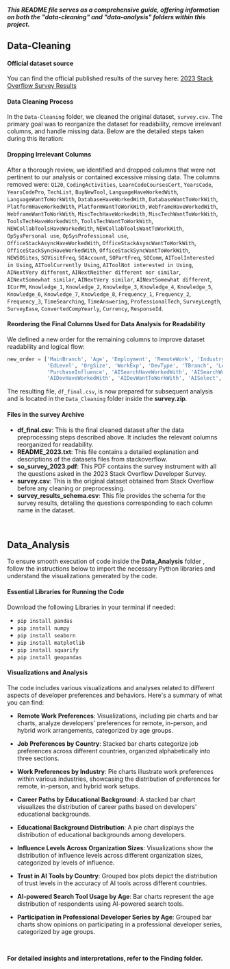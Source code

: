 
##### This README file serves as a comprehensive guide, offering information on both the "data-cleaning" and "data-analysis" folders within this project.
  
## Data-Cleaning

#### Official dataset source
You can find the official published results of the survey here: [2023 Stack Overflow Survey Results](https://survey.stackoverflow.co/)

#### Data Cleaning Process
In the `Data-Cleaning` folder, we cleaned the original dataset, `survey.csv`. The primary goal was to reorganize the dataset for readability, remove irrelevant columns, and handle missing data. Below are the detailed steps taken during this iteration:

#### Dropping Irrelevant Columns
After a thorough review, we identified and dropped columns that were not pertinent to our analysis or contained excessive missing data. The columns removed were: `Q120`, `CodingActivities`, `LearnCodeCoursesCert`, `YearsCode`, `YearsCodePro`, `TechList`, `BuyNewTool`, `LanguageHaveWorkedWith`, `LanguageWantToWorkWith`, `DatabaseHaveWorkedWith`, `DatabaseWantToWorkWith`, `PlatformHaveWorkedWith`, `PlatformWantToWorkWith`, `WebframeHaveWorkedWith`, `WebframeWantToWorkWith`, `MiscTechHaveWorkedWith`, `MiscTechWantToWorkWith`, `ToolsTechHaveWorkedWith`, `ToolsTechWantToWorkWith`, `NEWCollabToolsHaveWorkedWith`, `NEWCollabToolsWantToWorkWith`, `OpSysPersonal use`, `OpSysProfessional use`, `OfficeStackAsyncHaveWorkedWith`, `OfficeStackAsyncWantToWorkWith`, `OfficeStackSyncHaveWorkedWith`, `OfficeStackSyncWantToWorkWith`, `NEWSOSites`, `SOVisitFreq`, `SOAccount`, `SOPartFreq`, `SOComm`, `AIToolInterested in Using`, `AIToolCurrently Using`, `AIToolNot interested in Using`, `AINextVery different`, `AINextNeither different nor similar`, `AINextSomewhat similar`, `AINextVery similar`, `AINextSomewhat different`, `ICorPM`, `Knowledge_1`, `Knowledge_2`, `Knowledge_3`, `Knowledge_4`, `Knowledge_5`, `Knowledge_6`, `Knowledge_7`, `Knowledge_8`, `Frequency_1`, `Frequency_2`, `Frequency_3`, `TimeSearching`, `TimeAnswering`, `ProfessionalTech`, `SurveyLength`, `SurveyEase`, `ConvertedCompYearly`, `Currency`, `ResponseId`.

#### Reordering the Final Columns Used for Data Analysis for Readability
We defined a new order for the remaining columns to improve dataset readability and logical flow:
```python
new_order = ['MainBranch', 'Age', 'Employment', 'RemoteWork', 'Industry', 'Country', 'CompTotal',
             'EdLevel', 'OrgSize', 'WorkExp', 'DevType', 'TBranch', 'LearnCode', 'LearnCodeOnline', 
             'PurchaseInfluence', 'AISearchHaveWorkedWith', 'AISearchWantToWorkWith',
             'AIDevHaveWorkedWith', 'AIDevWantToWorkWith', 'AISelect', 'AISent', 'AIAcc', 'AIBen']
```
The resulting file, `df_final.csv`, is now prepared for subsequent analysis and is located in the `Data_Cleaning` folder inside the **survey.zip**.


#### Files in the survey Archive

- **df_final.csv**: This is the final cleaned dataset after the data preprocessing steps described above. It includes the relevant columns reorganized for readability.
- **README_2023.txt**: This file contains a detailed explanation and descriptions of the datasets files from stackoverflow.
- **so_survey_2023.pdf**: This PDF contains the survey instrument with all the questions asked in the 2023 Stack Overflow Developer Survey.
- **survey.csv**: This is the original dataset obtained from Stack Overflow before any cleaning or preprocessing.
- **survey_results_schema.csv**: This file provides the schema for the survey results, detailing the questions corresponding to each column name in the dataset.
 <br />

## Data_Analysis

To ensure smooth execution of code inside the **Data_Analysis** folder , follow the instructions below to import the necessary Python libraries and understand the visualizations generated by the code.

#### Essential Libraries for Running the Code

Download the following Libraries in your terminal if needed:

- `pip install pandas`
- `pip install numpy`
- `pip install seaborn`
- `pip install matplotlib`
- `pip install squarify`
- `pip install geopandas`

#### Visualizations and Analysis

The code includes various visualizations and analyses related to different aspects of developer preferences and behaviors. Here's a summary of what you can find:

- **Remote Work Preferences**: Visualizations, including pie charts and bar charts, analyze developers' preferences for remote, in-person, and hybrid work arrangements, categorized by age groups.

- **Job Preferences by Country**: Stacked bar charts categorize job preferences across different countries, organized alphabetically into three sections.

- **Work Preferences by Industry**: Pie charts illustrate work preferences within various industries, showcasing the distribution of preferences for remote, in-person, and hybrid work setups.

- **Career Paths by Educational Background**: A stacked bar chart visualizes the distribution of career paths based on developers' educational backgrounds.

- **Educational Background Distribution**: A pie chart displays the distribution of educational backgrounds among developers.

- **Influence Levels Across Organization Sizes**: Visualizations show the distribution of influence levels across different organization sizes, categorized by levels of influence.

- **Trust in AI Tools by Country**: Grouped box plots depict the distribution of trust levels in the accuracy of AI tools across different countries.

- **AI-powered Search Tool Usage by Age**: Bar charts represent the age distribution of respondents using AI-powered search tools.

- **Participation in Professional Developer Series by Age**: Grouped bar charts show opinions on participating in a professional developer series, categorized by age groups.
 <br />
  
**For detailed insights and interpretations, refer to the Finding folder.**

